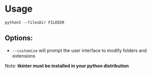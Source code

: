 # Usage

`python3 --filesDir FILEDIR`


## Options:
- `--customize` will prompt the user interface to modify folders and extensions

Note: <b>tkinter must be installed in your python distribution</b>